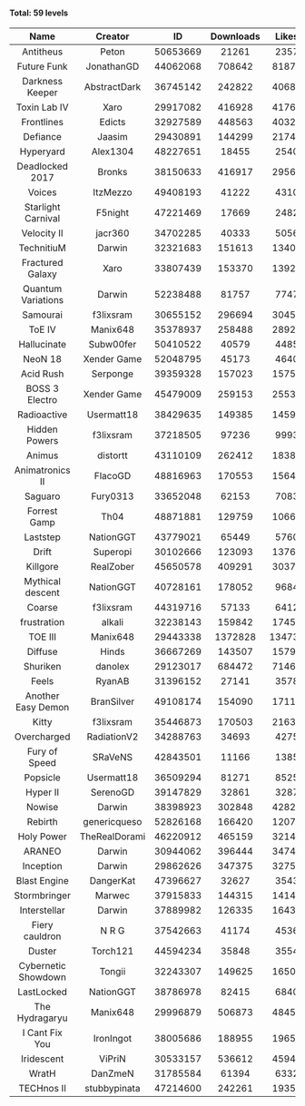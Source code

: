 #### Total: 59 levels

| Name | Creator | ID | Downloads | Likes |
|:---:|:---:|:---:|:---:|:---:|
| Antitheus | Peton | 50653669 | 21261 | 2357
| Future Funk | JonathanGD | 44062068 | 708642 | 81872
| Darkness Keeper | AbstractDark | 36745142 | 242822 | 40680
| Toxin Lab IV | Xaro | 29917082 | 416928 | 41764
| Frontlines | Edicts | 32927589 | 448563 | 40323
| Defiance | Jaasim | 29430891 | 144299 | 21746
| Hyperyard | Alex1304 | 48227651 | 18455 | 2540
| Deadlocked 2017 | Bronks | 38150633 | 416917 | 29568
| Voices | ItzMezzo | 49408193 | 41222 | 4310
| Starlight Carnival | F5night | 47221469 | 17669 | 2482
| Velocity II | jacr360 | 34702285 | 40333 | 5056
| TechnitiuM | Darwin | 32321683 | 151613 | 13408
| Fractured Galaxy  | Xaro | 33807439 | 153370 | 13928
| Quantum Variations | Darwin | 52238488 | 81757 | 7747
| Samourai | f3lixsram | 30655152 | 296694 | 30458
| ToE IV  | Manix648 | 35378937 | 258488 | 28928
| Hallucinate | Subw00fer | 50410522 | 40579 | 4485
| NeoN 18 | Xender Game | 52048795 | 45173 | 4640
| Acid Rush | Serponge | 39359328 | 157023 | 15752
| BOSS 3 Electro | Xender Game | 45479009 | 259153 | 25532
| Radioactive | Usermatt18 | 38429635 | 149385 | 14593
| Hidden Powers | f3lixsram | 37218505 | 97236 | 9993
| Animus | distortt | 43110109 | 262412 | 18389
| Animatronics II | FlacoGD | 48816963 | 170553 | 15647
| Saguaro | Fury0313 | 33652048 | 62153 | 7083
| Forrest Gamp | Th04 | 48871881 | 129759 | 10662
| Laststep | NationGGT | 43779021 | 65449 | 5760
| Drift | Superopi | 30102666 | 123093 | 13768
| Killgore | RealZober | 45650578 | 409291 | 30379
| Mythical descent | NationGGT | 40728161 | 178052 | 9684
| Coarse | f3lixsram | 44319716 | 57133 | 6412
| frustration | alkali | 32238143 | 159842 | 17457
| TOE III | Manix648 | 29443338 | 1372828 | 134732
| Diffuse | Hinds | 36667269 | 143507 | 15793
| Shuriken | danolex | 29123017 | 684472 | 71460
| Feels | RyanAB | 31396152 | 27141 | 3578
| Another Easy Demon | BranSilver | 49108174 | 154090 | 17118
| Kitty | f3lixsram | 35446873 | 170503 | 21637
| Overcharged | RadiationV2 | 34288763 | 34693 | 4275
| Fury of Speed | SRaVeNS | 42843501 | 11166 | 1385
| Popsicle | Usermatt18 | 36509294 | 81271 | 8525
| Hyper II | SerenoGD | 39147829 | 32861 | 3287
| Nowise | Darwin | 38398923 | 302848 | 42827
| Rebirth | genericqueso | 52826168 | 166420 | 12070
| Holy Power | TheRealDorami | 46220912 | 465159 | 32143
| ARANEO | Darwin | 30944062 | 396444 | 34742
| Inception | Darwin | 29862626 | 347375 | 32757
| Blast Engine | DangerKat | 47396627 | 32627 | 3543
| Stormbringer | Marwec | 37915833 | 144315 | 14147
| Interstellar | Darwin | 37889982 | 126335 | 16437
| Fiery cauldron | N R G | 37542663 | 41174 | 4536
| Duster | Torch121 | 44594234 | 35848 | 3554
| Cybernetic Showdown  | Tongii | 32243307 | 149625 | 16508
| LastLocked | NationGGT | 38786978 | 82415 | 6840
| The Hydragaryu | Manix648 | 29996879 | 506873 | 48451
| I Cant Fix You | IronIngot | 38005686 | 188955 | 19656
| Iridescent | ViPriN | 30533157 | 536612 | 45946
| WratH | DanZmeN | 31785584 | 61394 | 6332
| TECHnos II | stubbypinata | 47214600 | 242261 | 19350
